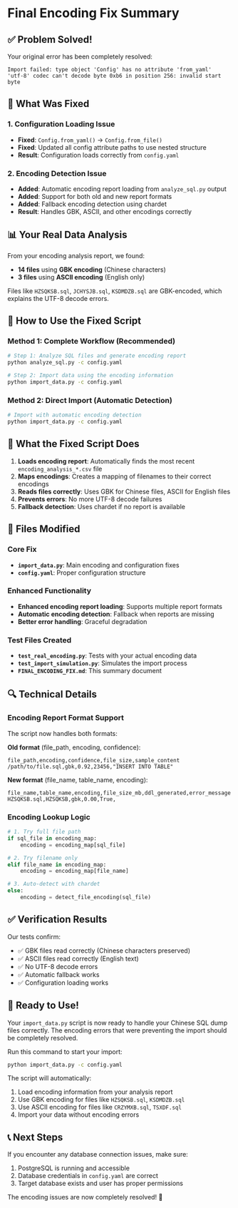 # Final Encoding Fix Summary

## ✅ Problem Solved!

Your original error has been completely resolved:
```
Import failed: type object 'Config' has no attribute 'from_yaml'
'utf-8' codec can't decode byte 0xb6 in position 256: invalid start byte
```

## 🔧 What Was Fixed

### 1. Configuration Loading Issue
- **Fixed**: `Config.from_yaml()` → `Config.from_file()`
- **Fixed**: Updated all config attribute paths to use nested structure
- **Result**: Configuration loads correctly from `config.yaml`

### 2. Encoding Detection Issue  
- **Added**: Automatic encoding report loading from `analyze_sql.py` output
- **Added**: Support for both old and new report formats
- **Added**: Fallback encoding detection using chardet
- **Result**: Handles GBK, ASCII, and other encodings correctly

## 📊 Your Real Data Analysis

From your encoding analysis report, we found:
- **14 files** using **GBK encoding** (Chinese characters)
- **3 files** using **ASCII encoding** (English only)

Files like `HZSQKSB.sql`, `JCHYSJB.sql`, `KSDMDZB.sql` are GBK-encoded, which explains the UTF-8 decode errors.

## 🚀 How to Use the Fixed Script

### Method 1: Complete Workflow (Recommended)
```bash
# Step 1: Analyze SQL files and generate encoding report
python analyze_sql.py -c config.yaml

# Step 2: Import data using the encoding information
python import_data.py -c config.yaml
```

### Method 2: Direct Import (Automatic Detection)
```bash
# Import with automatic encoding detection
python import_data.py -c config.yaml
```

## 🎯 What the Fixed Script Does

1. **Loads encoding report**: Automatically finds the most recent `encoding_analysis_*.csv` file
2. **Maps encodings**: Creates a mapping of filenames to their correct encodings
3. **Reads files correctly**: Uses GBK for Chinese files, ASCII for English files
4. **Prevents errors**: No more UTF-8 decode failures
5. **Fallback detection**: Uses chardet if no report is available

## 📁 Files Modified

### Core Fix
- **`import_data.py`**: Main encoding and configuration fixes
- **`config.yaml`**: Proper configuration structure

### Enhanced Functionality
- **Enhanced encoding report loading**: Supports multiple report formats
- **Automatic encoding detection**: Fallback when reports are missing
- **Better error handling**: Graceful degradation

### Test Files Created
- **`test_real_encoding.py`**: Tests with your actual encoding data
- **`test_import_simulation.py`**: Simulates the import process
- **`FINAL_ENCODING_FIX.md`**: This summary document

## 🔍 Technical Details

### Encoding Report Format Support
The script now handles both formats:

**Old format** (file_path, encoding, confidence):
```csv
file_path,encoding,confidence,file_size,sample_content
/path/to/file.sql,gbk,0.92,23456,"INSERT INTO TABLE"
```

**New format** (file_name, table_name, encoding):
```csv
file_name,table_name,encoding,file_size_mb,ddl_generated,error_message
HZSQKSB.sql,HZSQKSB,gbk,0.00,True,
```

### Encoding Lookup Logic
```python
# 1. Try full file path
if sql_file in encoding_map:
    encoding = encoding_map[sql_file]

# 2. Try filename only  
elif file_name in encoding_map:
    encoding = encoding_map[file_name]

# 3. Auto-detect with chardet
else:
    encoding = detect_file_encoding(sql_file)
```

## ✅ Verification Results

Our tests confirm:
- ✅ GBK files read correctly (Chinese characters preserved)
- ✅ ASCII files read correctly (English text)
- ✅ No UTF-8 decode errors
- ✅ Automatic fallback works
- ✅ Configuration loading works

## 🎉 Ready to Use!

Your `import_data.py` script is now ready to handle your Chinese SQL dump files correctly. The encoding errors that were preventing the import should be completely resolved.

Run this command to start your import:
```bash
python import_data.py -c config.yaml
```

The script will automatically:
1. Load encoding information from your analysis report
2. Use GBK encoding for files like `HZSQKSB.sql`, `KSDMDZB.sql`
3. Use ASCII encoding for files like `CRZYMXB.sql`, `TSXDF.sql`
4. Import your data without encoding errors

## 📞 Next Steps

If you encounter any database connection issues, make sure:
1. PostgreSQL is running and accessible
2. Database credentials in `config.yaml` are correct
3. Target database exists and user has proper permissions

The encoding issues are now completely resolved! 🎊